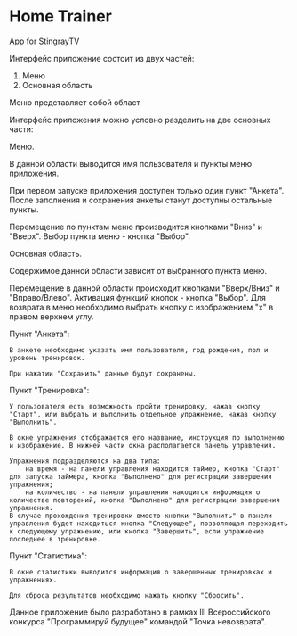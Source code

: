 # Home Trainer #

App for StingrayTV

Интерфейс приложение состоит из двух частей:
1) Меню
2) Основная область

Меню представляет собой област


Интерфейс приложения можно условно разделить на две основных части:

Меню.

В данной области выводится имя пользователя и пункты меню приложения.

При первом запуске приложения доступен только один пункт "Анкета". После заполнения и сохранения анкеты станут доступны остальные пункты.

Перемещение по пунктам меню производится кнопками "Вниз" и "Вверх".
Выбор пункта меню - кнопка "Выбор".

Основная область.

Содержимое данной области зависит от выбранного пункта меню.

Перемещение в данной области происходит кнопками "Вверх/Вниз" и "Вправо/Влево".
Активация функций кнопок - кнопка "Выбор".
Для возврата в меню необходимо выбрать кнопку с изображением "х" в правом верхнем углу.

Пункт "Анкета":

    В анкете необходимо указать имя пользователя, год рождения, пол и уровень тренировок.

    При нажатии "Сохранить" данные будут сохранены.

Пункт "Тренировка":

    У пользователя есть возможность пройти тренировку, нажав кнопку "Старт", или выбрать и выполнить отдельное упражнение, нажав кнопку "Выполнить".

    В окне упражнения отображается его название, инструкция по выполнению и изображение. В нижней части окна располагается панель управления.
    
    Упражнения подразделяются на два типа: 
        на время - на панели управления находится таймер, кнопка "Старт" для запуска таймера, кнопка "Выполнено" для регистрации завершения упражнения;
        на количество - на панели управления находится информация о количестве повторений, кнопка "Выполнено" для регистрации завершения упражнения.
    В случае прохождения тренировки вместо кнопки "Выполнить" в панели управления будет находиться кнопка "Следующее", позволяющая переходить к следующему упражнению, или кнопка "Завершить", если упражнение последнее в тренировке.

Пункт "Статистика":

    В окне статистики выводится информация о завершенных тренировках и упражнениях.

    Для сброса результатов необходимо нажать кнопку "Сбросить".

Данное приложение было разработано в рамках III Всероссийского конкурса "Программируй будущее" командой "Точка невозврата".
